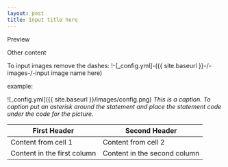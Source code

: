 ```yaml
---
layout: post
title: Input title here
---
```


Preview

Other content

To input images remove the dashes: !-[_config.yml]-({{ site.baseurl }}-/-images-/-input image name here)

example:

![_config.yml]({{ site.baseurl }}/images/config.png)
*This is a caption. To caption put an asterisk around the statement and place the statement code under the code for the picture.*

First Header | Second Header
------------ | -------------
Content from cell 1 | Content from cell 2
Content in the first column | Content in the second column
